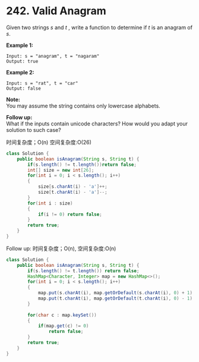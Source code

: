 # 242. Valid Anagram

Given two strings _s_ and _t_ , write a function to determine if _t_ is an anagram of _s_.

**Example 1:**

```text
Input: s = "anagram", t = "nagaram"
Output: true
```

**Example 2:**

```text
Input: s = "rat", t = "car"
Output: false
```

**Note:**  
You may assume the string contains only lowercase alphabets.

**Follow up:**  
What if the inputs contain unicode characters? How would you adapt your solution to such case?

时间复杂度；O\(n\) 空间复杂度:O\(26\)

```java
class Solution {
    public boolean isAnagram(String s, String t) {
        if(s.length() != t.length())return false;
        int[] size = new int[26];
        for(int i = 0; i < s.length(); i++)
        {
            size[s.charAt(i) - 'a']++;
            size[t.charAt(i) - 'a']--;
        }
        for(int i : size)
        {
            if(i != 0) return false;
        }
        return true;
    }
}
```

Follow up: 时间复杂度；O\(n\), 空间复杂度:O\(n\)

```java
class Solution {
    public boolean isAnagram(String s, String t) {
        if(s.length() != t.length()) return false;
        HashMap<Character, Integer> map = new HashMap<>();
        for(int i = 0; i < s.length(); i++)
        {
            map.put(s.charAt(i), map.getOrDefault(s.charAt(i), 0) + 1);
            map.put(t.charAt(i), map.getOrDefault(t.charAt(i), 0) - 1);
        }
        
        for(char c : map.keySet())
        {
            if(map.get(c) != 0)
                return false;
        }
        return true;
    }
}
```

